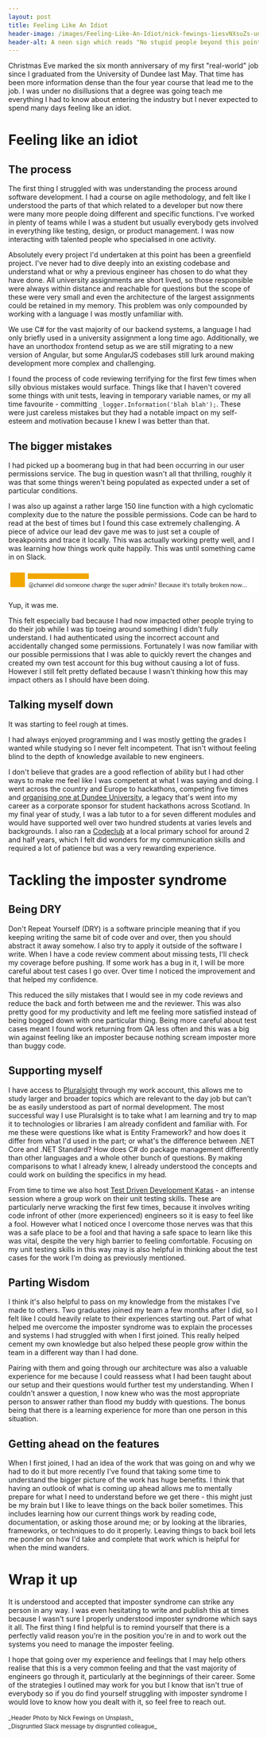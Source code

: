 ```yaml
---
layout: post
title: Feeling Like An Idiot
header-image: /images/Feeling-Like-An-Idiot/nick-fewings-1iesvNXsuZs-unsplash.jpg
header-alt: A neon sign which reads "No stupid people beyond this point" - Photo by Nick Fewings on Unsplash
---
```


Christmas Eve marked the six month anniversary of my first "real-world" job since I graduated from the University of Dundee last May. That time has been more information dense than the four year course that lead me to the job. I was under no disillusions that a degree was going teach me everything I had to know about entering the industry but I never expected to spend many days feeling like an idiot.

# Feeling like an idiot

## The process

The first thing I struggled with was understanding the process around software development. I had a course on agile methodology, and felt like I understood the parts of that which related to a developer but now there were many more people doing different and specific functions. I've worked in plenty of teams while I was a student but usually everybody gets involved in everything like testing, design, or product management. I was now interacting with talented people who specialised in one activity.

Absolutely every project I'd undertaken at this point has been a greenfield project. I've never had to dive deeply into an existing codebase and understand what or why a previous engineer has chosen to do what they have done. All university assignments are short lived, so those responsible were always within distance and reachable for questions but the scope of these were very small and even the architecture of the largest assignments could be retained in my memory. This problem was only compounded by working with a language I was mostly unfamiliar with. 

We use C# for the vast majority of our backend systems, a language I had only briefly used in a university assignment a long time ago. Additionally, we have an unorthodox frontend setup as we are still migrating to a new version of Angular, but some AngularJS codebases still lurk around making development more complex and challenging.

I found the process of code reviewing terrifying for the first few times when silly obvious mistakes would surface. Things like that I haven't covered some things with unit tests, leaving in temporary variable names, or my all time favourite - committing `_logger.Information('blah blah');`. These were just careless mistakes but they had a notable impact on my self-esteem and motivation because I knew I was better than that. 

## The bigger mistakes

I had picked up a boomerang bug in that had been occurring in our user permissions service. The bug in question wasn't all that thrilling, roughly it was that some things weren't being populated as expected under a set of particular conditions.

I was also up against a rather large 150 line function with a high cyclomatic complexity due to the nature the possible permissions. Code can be hard to read at the best of times but I found this case extremely challenging. A piece of advice our lead dev gave me was to just set a couple of breakpoints and trace it locally. This was actually working pretty well, and I was learning how things work quite happily. This was until something came in on Slack.

![An anonymous slack message which reads "at channel, did someone change the super admin? Because it's totally broken now."](/images/Feeling-Like-An-Idiot/ohno.png)

Yup, it was me.

This felt especially bad because I had now impacted other people trying to do their job while I was tip toeing around something I didn't fully understand. I had authenticated using the incorrect account and accidentally changed some permissions. Fortunately I was now familiar with our possible permissions that I was able to quickly revert the changes and created my own test account for this bug without causing a lot of fuss. However I still felt pretty deflated because I wasn't thinking how this may impact others as I should have been doing.

## Talking myself down

It was starting to feel rough at times.

I had always enjoyed programming and I was mostly getting the grades I wanted while studying so I never felt incompetent. That isn't without feeling blind to the depth of knowledge available to new engineers.

I don't believe that grades are a good reflection of ability but I had other ways to make me feel like I was competent at what I was saying and doing. I went across the country and Europe to hackathons, competing five times and [organising one at Dundee University](https://conorhaining.com/posts/Dundees-Hackathon/), a legacy that's went into my career as a corporate sponsor for student hackathons across Scotland. In my final year of study, I was a lab tutor to a for seven different modules and would have supported well over two hundred students at varies levels and backgrounds. I also ran a [Codeclub](https://codeclub.org/en/) at a local primary school for around 2 and half years, which I felt did wonders for my communication skills and required a lot of patience but was a very rewarding experience.

# Tackling the imposter syndrome

## Being DRY

Don't Repeat Yourself (DRY) is a software principle meaning that if you keeping writing the same bit of code over and over, then you should abstract it away somehow. I also try to apply it outside of the software I write. When I have a code review comment about missing tests, I'll check my coverage before pushing. If some work has a bug in it, I will be more careful about test cases I go over. Over time I noticed the improvement and that helped my confidence.

This reduced the silly mistakes that I would see in my code reviews and reduce the back and forth between me and the reviewer. This was also pretty good for my productivity and left me feeling more satisfied instead of being bogged down with one particular thing. Being more careful about test cases meant I found work returning from QA less often and this was a big win against feeling like an imposter because nothing scream imposter more than buggy code.

## Supporting myself

I have access to [Pluralsight](https://www.pluralsight.com/) through my work account, this allows me to study larger and broader topics which are relevant to the day job but can't be as easily understood as part of normal development. The most successful way I use Pluralsight is to take what I am learning and try to map it to technologies or libraries I am already confident and familiar with. For me these were questions like what is Entity Framework? and how does it differ from what I'd used in the part; or what's the difference between .NET Core and .NET Standard? How does C# do package management differently than other languages and a whole other bunch of questions. By making comparisons to what I already knew, I already understood the concepts and could work on building the specifics in my head.

From time to time we also host [Test Driven Development Katas](http://www.peterprovost.org/blog/2012/05/02/kata-the-only-way-to-learn-tdd/) - an intense session where a group work on their unit testing skills. These are particularly nerve wracking the first few times, because it involves writing code infront of other (more experienced) engineers so it is easy to feel like a fool. However what I noticed once I overcome those nerves was that this was a safe place to be a fool and that having a safe space to learn like this was vital, despite the very high barrier to feeling comfortable. Focusing on my unit testing skills in this way may is also helpful in thinking about the test cases for the work I'm doing as previously mentioned.

## Parting Wisdom

I think it's also helpful to pass on my knowledge from the mistakes I've made to others. Two graduates joined my team a few months after I did, so I felt like I could heavily relate to their experiences starting out. Part of what helped me overcome the imposter syndrome was to explain the processes and systems I had struggled with when I first joined. This really helped cement my own knowledge but also helped these people grow within the team in a different way than I had done.

Pairing with them and going through our architecture was also a valuable experience for me because I could reassess what I had been taught about our setup and their questions would further test my understanding. When I couldn't answer a question, I now knew who was the most appropriate person to answer rather than flood my buddy with questions. The bonus being that there is a learning experience for more than one person in this situation.

## Getting ahead on the features

When I first joined, I had an idea of the work that was going on and why we had to do it but more recently I've found that taking some time to understand the bigger picture of the work has huge benefits. I think that having an outlook of what is coming up ahead allows me to mentally prepare for what I need to understand before we get there - this might just be my brain but I like to leave things on the back boiler sometimes. This includes learning how our current things work by reading code, documentation, or asking those around me; or by looking at the libraries, frameworks, or techniques to do it properly. Leaving things to back boil lets me ponder on how I'd take and complete that work which is helpful for when the mind wanders.

# Wrap it up

It is understood and accepted that imposter syndrome can strike any person in any way. I was even hesitating to write and publish this at times because I wasn't sure I properly understood imposter syndrome which says it all. The first thing I find helpful is to remind yourself that there is a perfectly valid reason you're in the position you're in and to work out the systems you need to manage the imposter feeling.

I hope that going over my experience and feelings that I may help others realise that this is a very common feeling and that the vast majority of engineers go through it, particularly at the beginnings of their career. Some of the strategies I outlined may work for you but I know that isn't true of everybody so if you do find yourself struggling with imposter syndrome I would love to know how you dealt with it, so feel free to reach out.


<small>
_Header Photo by Nick Fewings on Unsplash_ <br>
_Disgruntled Slack message by disgruntled colleague_ 
</small>